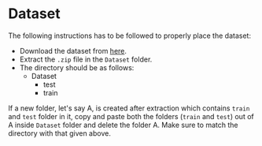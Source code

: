 # Dataset

The following instructions has to be followed to properly place the dataset:
- Download the dataset from [here]().
- Extract the `.zip` file in the `Dataset` folder.
- The directory should be as follows:
  - Dataset
    - test
    - train

If a new folder, let's say A, is created after extraction which contains `train` and `test` folder in it, copy and paste both the folders (`train` and `test`)
out of A inside `Dataset` folder and delete the folder A. Make sure to match the directory with that given above.
